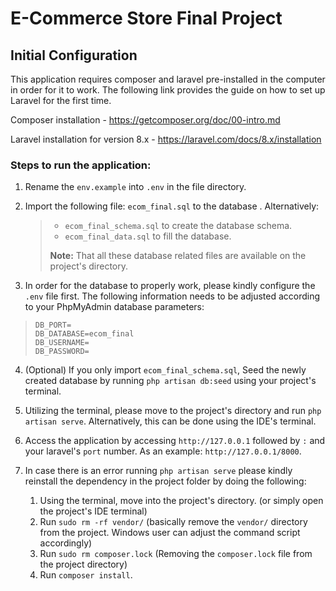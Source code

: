 # E-Commerce Store Final Project

## Initial Configuration
This application requires composer and laravel pre-installed in the computer in order for it to work. The following link provides the guide on how to set up Laravel for the first time.

Composer installation -
https://getcomposer.org/doc/00-intro.md

Laravel installation for version 8.x -
https://laravel.com/docs/8.x/installation

### Steps to run the application:
1. Rename the `env.example` into `.env` in the file directory.

2. Import the following file: `ecom_final.sql` to the database . Alternatively:  
   >  - `ecom_final_schema.sql` to create the database schema.
   >  - `ecom_final_data.sql` to fill the database.  
   > 
   >  **Note:** That all these database related files are available on the project's directory.
   
3. In order for the database to properly work, please kindly configure the `.env` file first. The following information needs to be adjusted according to your PhpMyAdmin database parameters:
> `DB_PORT=`   
> `DB_DATABASE=ecom_final`  
> `DB_USERNAME=`  
> `DB_PASSWORD=`

4. (Optional) If you only import `ecom_final_schema.sql`, Seed the newly created database by running `php artisan db:seed` using your project's terminal.

5. Utilizing the terminal, please move to the project's directory and run `php artisan serve`. Alternatively, this can be done using the IDE's terminal.

6. Access the application by accessing `http://127.0.0.1` followed by `:` and your laravel's `port` number. As an example: `http://127.0.0.1/8000`. 

7. In case there is an error running `php artisan serve` please kindly reinstall the dependency in the project folder by doing the following:
    1. Using the terminal, move into the project's directory. (or simply open the project's IDE terminal)
    2. Run `sudo rm -rf vendor/` (basically remove the `vendor/` directory from the project. Windows user can adjust the command script accordingly)
    3. Run `sudo rm composer.lock` (Removing the `composer.lock` file from the project directory)
    4. Run `composer install`.
    

